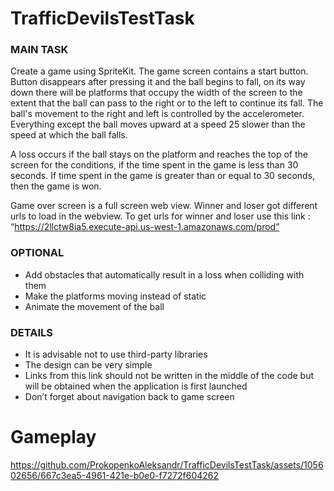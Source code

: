 # TrafficDevilsTestTask

### MAIN TASK

Create a game using SpriteKit. The game screen contains a start button. Button disappears after pressing it and the ball begins to fall, on its way down there will be platforms that occupy the width of the screen to the extent that the ball can pass to the right or to the left to continue its fall. The ball's movement to the right and left is controlled by the accelerometer.
Everything except the ball moves upward at a speed 25 slower than the speed at which the ball falls.

A loss occurs if the ball stays on the platform and reaches the top of the screen for the conditions, if the time spent in the game is less than 30 seconds. 
If time spent in the game is greater than or equal to 30 seconds, then the game is won.

Game over screen is a full screen web view. Winner and loser got different urls to load in the webview. To get urls for winner and loser use this link : “https://2llctw8ia5.execute-api.us-west-1.amazonaws.com/prod”

### OPTIONAL
* Add obstacles that automatically result in a loss when colliding with them
* Make the platforms moving instead of static
* Animate the movement of the ball

### DETAILS
* It is advisable not to use third-party libraries
* The design can be very simple
* Links from this link should not be written in the middle of the code but will be obtained when the application is first launched
* Don’t forget about navigation back to game screen

# Gameplay


https://github.com/ProkopenkoAleksandr/TrafficDevilsTestTask/assets/105602656/667c3ea5-4961-421e-b0e0-f7272f604262





